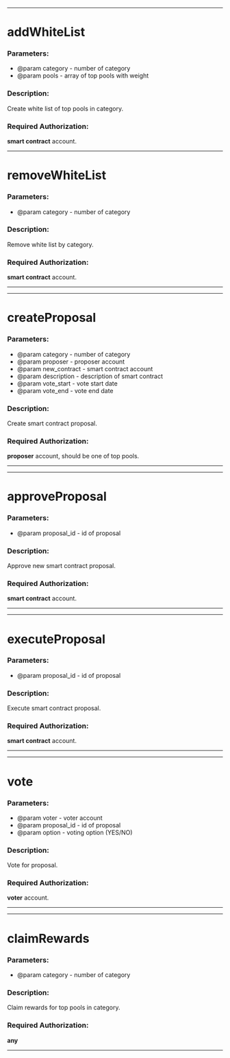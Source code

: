 ***

# addWhiteList

### Parameters:
* @param category - number of category
* @param pools - array of top pools with weight

### Description:

Create white list of top pools in category.

### Required Authorization:

**smart contract** account.

***

# removeWhiteList

### Parameters:

* @param category - number of category

### Description:

Remove white list by category.

### Required Authorization:

**smart contract** account.

***

***

# createProposal

### Parameters:

* @param category - number of category
* @param proposer - proposer account    
* @param new_contract - smart contract account    
* @param description - description of smart contract    
* @param vote_start - vote start date
* @param vote_end - vote end date

### Description:

Create smart contract proposal.

### Required Authorization:

**proposer** account, should be one of top pools.

***

***

# approveProposal

### Parameters:

* @param proposal_id - id of proposal

### Description:

Approve new smart contract proposal.

### Required Authorization:

**smart contract** account.

***

***

# executeProposal

### Parameters:

* @param proposal_id - id of proposal

### Description:

Execute smart contract proposal.

### Required Authorization:

**smart contract** account.

***

***

# vote

### Parameters:

* @param voter - voter account    
* @param proposal_id - id of proposal
* @param option - voting option (YES/NO)

### Description:

Vote for proposal.

### Required Authorization:

**voter** account.

***

***

# claimRewards

### Parameters:

* @param category - number of category

### Description:

Claim rewards for top pools in category.

### Required Authorization:

**any**

***